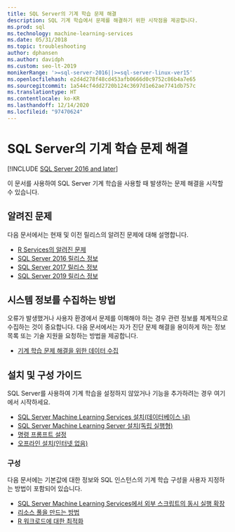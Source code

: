 ```yaml
---
title: SQL Server의 기계 학습 문제 해결
description: SQL 기계 학습에서 문제를 해결하기 위한 시작점을 제공합니다.
ms.prod: sql
ms.technology: machine-learning-services
ms.date: 05/31/2018
ms.topic: troubleshooting
author: dphansen
ms.author: davidph
ms.custom: seo-lt-2019
monikerRange: '>=sql-server-2016||>=sql-server-linux-ver15'
ms.openlocfilehash: e2d4d278f48cd453afb0666d0c9752c86b4a7e65
ms.sourcegitcommit: 1a544cf4dd2720b124c3697d1e62ae7741db757c
ms.translationtype: HT
ms.contentlocale: ko-KR
ms.lasthandoff: 12/14/2020
ms.locfileid: "97470624"
---
```

# <a name="troubleshoot-machine-learning-in-sql-server"></a>SQL Server의 기계 학습 문제 해결
[!INCLUDE [SQL Server 2016 and later](../../includes/applies-to-version/sqlserver2016.md)]

이 문서를 사용하여 SQL Server 기계 학습을 사용할 때 발생하는 문제 해결을 시작할 수 있습니다.

## <a name="known-issues"></a>알려진 문제

다음 문서에서는 현재 및 이전 릴리스의 알려진 문제에 대해 설명합니다.

+ [R Services의 알려진 문제](known-issues-for-sql-server-machine-learning-services.md)
+ [SQL Server 2016 릴리스 정보](../../sql-server/sql-server-2016-release-notes.md)
+ [SQL Server 2017 릴리스 정보](../../sql-server/sql-server-2017-release-notes.md)
+ [SQL Server 2019 릴리스 정보](../../sql-server/sql-server-version-15-release-notes.md)

## <a name="how-to-gather-system-information"></a>시스템 정보를 수집하는 방법

오류가 발생했거나 사용자 환경에서 문제를 이해해야 하는 경우 관련 정보를 체계적으로 수집하는 것이 중요합니다. 다음 문서에서는 자가 진단 문제 해결을 용이하게 하는 정보 목록 또는 기술 지원을 요청하는 방법을 제공합니다.

+ [기계 학습 문제 해결을 위한 데이터 수집](data-collection-ml-troubleshooting-process.md)

## <a name="setup-and-configuration-guides"></a>설치 및 구성 가이드

SQL Server를 사용하여 기계 학습을 설정하지 않았거나 기능을 추가하려는 경우 여기에서 시작하세요.

+ [SQL Server Machine Learning Services 설치(데이터베이스 내)](../install/sql-machine-learning-services-windows-install.md)
+ [SQL Server Machine Learning Server 설치(독립 실행형)](../install/sql-machine-learning-standalone-windows-install.md)
+ [명령 프롬프트 설정](../install/sql-ml-component-commandline-install.md)
+ [오프라인 설치(인터넷 없음)](../install/sql-ml-component-install-without-internet-access.md)

### <a name="configuration"></a>구성

다음 문서에는 기본값에 대한 정보와 SQL 인스턴스의 기계 학습 구성을 사용자 지정하는 방법이 포함되어 있습니다.

+ [SQL Server Machine Learning Services에서 외부 스크립트의 동시 실행 확장](../administration/scale-concurrent-execution-external-scripts.md)   
+ [리소스 풀을 만드는 방법](../administration/create-external-resource-pool.md)
+ [R 워크로드에 대한 최적화](../r/operationalizing-your-r-code.md)
